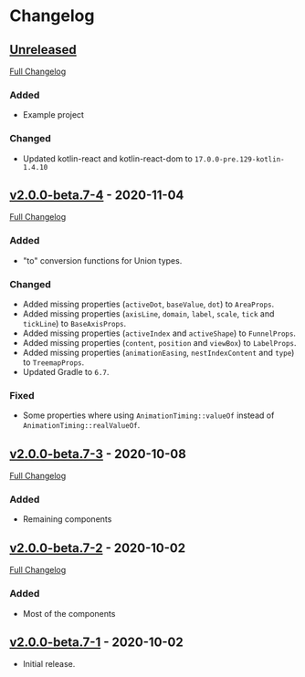 # Changelog

## [Unreleased](https://gitlab.com/gm666q/kotlin-recharts/-/tree/HEAD)

[Full Changelog](https://gitlab.com/gm666q/kotlin-recharts/-/compare/v2.0.0-beta.7-4...HEAD)

### Added

- Example project

### Changed

- Updated kotlin-react and kotlin-react-dom to `17.0.0-pre.129-kotlin-1.4.10`

## [v2.0.0-beta.7-4](https://gitlab.com/gm666q/kotlin-recharts/-/tree/v2.0.0-beta.7-4) - 2020-11-04

[Full Changelog](https://gitlab.com/gm666q/kotlin-recharts/-/compare/v2.0.0-beta.7-3...v2.0.0-beta.7-4)

### Added

- "to" conversion functions for Union types.

### Changed

- Added missing properties (`activeDot`, `baseValue`, `dot`) to `AreaProps`.
- Added missing properties (`axisLine`, `domain`, `label`, `scale`, `tick` and `tickLine`) to `BaseAxisProps`.
- Added missing properties (`activeIndex` and `activeShape`) to `FunnelProps`.
- Added missing properties (`content`, `position` and `viewBox`) to `LabelProps`.
- Added missing properties (`animationEasing`, `nestIndexContent` and `type`) to `TreemapProps`.
- Updated Gradle to `6.7`.

### Fixed

- Some properties where using `AnimationTiming::valueOf` instead of `AnimationTiming::realValueOf`.

## [v2.0.0-beta.7-3](https://gitlab.com/gm666q/kotlin-recharts/-/tree/v2.0.0-beta.7-3) - 2020-10-08

[Full Changelog](https://gitlab.com/gm666q/kotlin-recharts/-/compare/v2.0.0-beta.7-2...v2.0.0-beta.7-3)

### Added

- Remaining components

## [v2.0.0-beta.7-2](https://gitlab.com/gm666q/kotlin-recharts/-/tree/v2.0.0-beta.7-2) - 2020-10-02

[Full Changelog](https://gitlab.com/gm666q/kotlin-recharts/-/compare/v2.0.0-beta.7-1...v2.0.0-beta.7-2)

### Added

- Most of the components

## [v2.0.0-beta.7-1](https://gitlab.com/gm666q/kotlin-recharts/-/tree/v2.0.0-beta.7-1) - 2020-10-02

- Initial release.
